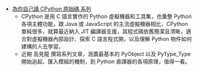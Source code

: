 

* [為你自己讀 CPython 原始碼 系列](https://ithelp.ithome.com.tw/users/20065770/ironman/7541)
    * CPython 是用 C 語言實作的 Python 虛擬機器和工具集，也彙整 Python 各項主體功能，跟 Java 或 JavaScript 的主流虛擬機器相比，CPython 單純很多，就算最近納入 JIT 編譯器支援，其程式碼依舊簡潔且清晰，適合對虛擬機器內部設計、探索 C 語言程式開，以及理解 Python 物件如何建構的人去學習。
    * 近期 高見龍 撰寫系列文章，涵蓋最基本的 PyObject 以及 PyType_Type 開始追起、匯入模組的機制，到 Python 直譯器的各項原理，值得一看。
